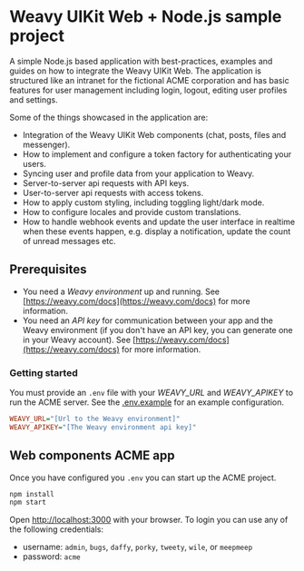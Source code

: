 # Weavy UIKit Web + Node.js sample project

A simple Node.js based application with best-practices, examples and guides on how to integrate the Weavy UIKit Web. The application is structured like an intranet for the fictional ACME corporation and has basic features for user management including login, logout, editing user profiles and settings.

Some of the things showcased in the application are:

* Integration of the Weavy UIKit Web components (chat, posts, files and messenger).
* How to implement and configure a token factory for authenticating your users.
* Syncing user and profile data from your application to Weavy.
* Server-to-server api requests with API keys.
* User-to-server api requests with access tokens.
* How to apply custom styling, including toggling light/dark mode.
* How to configure locales and provide custom translations.
* How to handle webhook events and update the user interface in realtime when these events happen, e.g. display a notification, update the count of unread messages etc.

## Prerequisites

* You need a *Weavy environment* up and running. See [https://weavy.com/docs](https://weavy.com/docs) for more information.
* You need an *API key* for communication between your app and the Weavy environment (if you don't have an API key, you can generate one in your Weavy account). See [https://weavy.com/docs](https://weavy.com/docs) for more information.

### Getting started

You must provide an `.env` file with your *WEAVY_URL* and *WEAVY_APIKEY* to run the ACME server. See the [.env.example](./.env.example) for an example configuration.

```ini
WEAVY_URL="[Url to the Weavy environment]"
WEAVY_APIKEY="[The Weavy environment api key]"
```

## Web components ACME app

Once you have configured you `.env` you can start up the ACME project.

```bash
npm install
npm start
```

Open [http://localhost:3000](http://localhost:3000) with your browser. To login you can use any of the following credentials:
  
* username: `admin`, `bugs`, `daffy`, `porky`, `tweety`, `wile`, or `meepmeep`
* password: `acme`
